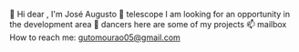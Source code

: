 🔭 Hi dear , I'm José Augusto
🌱 telescope I am looking for an opportunity in the development area
👯 dancers here are some of my projects
📫 mailbox How to reach me: gutomourao05@gmail.com
